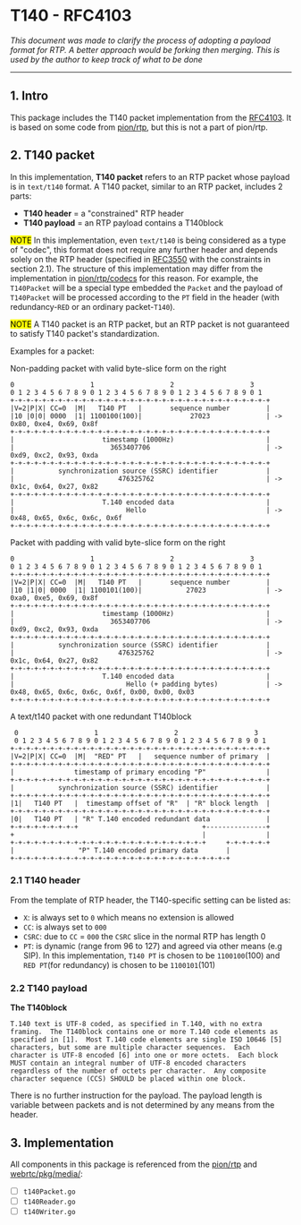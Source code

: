 # T140 - RFC4103
*This document was made to clarify the process of adopting a payload format for RTP.*
*A better approach would be forking then merging.*
*This is used by the author to keep track of what to be done*
___

## 1. Intro
This package includes the T140 packet implementation from the [RFC4103](https://datatracker.ietf.org/doc/html/rfc4103).
It is based on some code from [pion/rtp](https://github.com/pion/rtp), but this is not a part of pion/rtp.

## 2. T140 packet
In this implementation, **T140 packet** refers to an RTP packet whose payload is in `text/t140` format.
A T140 packet, similar to an RTP packet, includes 2 parts:
- **T140 header** = a "constrained" RTP header
- **T140 payload** = an RTP payload contains a T140block

<mark>NOTE</mark> In this implementation, even `text/t140` is being considered as a type of "codec", this format does not require any further header and depends solely on the RTP header (specified in [RFC3550](https://datatracker.ietf.org/doc/html/rfc3550) with the constraints in section 2.1). The structure of this implementation may differ from the implementation in [pion/rtp/codecs](https://github.com/pion/rtp/tree/master/codecs) for this reason. For example, the `T140Packet` will be a special type embedded the `Packet` and the payload of `T140Packet` will be processed according to the `PT` field in the header (with redundancy-`RED` or an ordinary packet-`T140`).

<mark>NOTE</mark> A T140 packet is an RTP packet, but an RTP packet is not guaranteed to satisfy T140 packet's standardization.

Examples for a packet:

Non-padding packet with valid byte-slice form on the right
```
0                   1                   2                   3
0 1 2 3 4 5 6 7 8 9 0 1 2 3 4 5 6 7 8 9 0 1 2 3 4 5 6 7 8 9 0 1
+-+-+-+-+-+-+-+-+-+-+-+-+-+-+-+-+-+-+-+-+-+-+-+-+-+-+-+-+-+-+-+-+
|V=2|P|X| CC=0  |M|   T140 PT   |       sequence number         |
|10 |0|0| 0000  |1| 1100100(100)|            27023              | -> 0x80, 0xe4, 0x69, 0x8f
+-+-+-+-+-+-+-+-+-+-+-+-+-+-+-+-+-+-+-+-+-+-+-+-+-+-+-+-+-+-+-+-+
|                      timestamp (1000Hz)                       |
|                        3653407706                             | -> 0xd9, 0xc2, 0x93, 0xda
+-+-+-+-+-+-+-+-+-+-+-+-+-+-+-+-+-+-+-+-+-+-+-+-+-+-+-+-+-+-+-+-+
|           synchronization source (SSRC) identifier            |
|                          476325762                            | -> 0x1c, 0x64, 0x27, 0x82
+-+-+-+-+-+-+-+-+-+-+-+-+-+-+-+-+-+-+-+-+-+-+-+-+-+-+-+-+-+-+-+-+
|                      T.140 encoded data                       |
|                            Hello                              | -> 0x48, 0x65, 0x6c, 0x6c, 0x6f
+-+-+-+-+-+-+-+-+-+-+-+-+-+-+-+-+-+-+-+-+-+-+-+-+-+-+-+-+-+-+-+-+
```

Packet with padding with valid byte-slice form on the right
```
0                   1                   2                   3
0 1 2 3 4 5 6 7 8 9 0 1 2 3 4 5 6 7 8 9 0 1 2 3 4 5 6 7 8 9 0 1
+-+-+-+-+-+-+-+-+-+-+-+-+-+-+-+-+-+-+-+-+-+-+-+-+-+-+-+-+-+-+-+-+
|V=2|P|X| CC=0  |M|   T140 PT   |       sequence number         |
|10 |1|0| 0000  |1| 1100101(100)|           27023               | -> 0xa0, 0xe5, 0x69, 0x8f
+-+-+-+-+-+-+-+-+-+-+-+-+-+-+-+-+-+-+-+-+-+-+-+-+-+-+-+-+-+-+-+-+
|                      timestamp (1000Hz)                       |
|                        3653407706                             | -> 0xd9, 0xc2, 0x93, 0xda
+-+-+-+-+-+-+-+-+-+-+-+-+-+-+-+-+-+-+-+-+-+-+-+-+-+-+-+-+-+-+-+-+
|           synchronization source (SSRC) identifier            |
|                          476325762                            | -> 0x1c, 0x64, 0x27, 0x82
+-+-+-+-+-+-+-+-+-+-+-+-+-+-+-+-+-+-+-+-+-+-+-+-+-+-+-+-+-+-+-+-+
|                      T.140 encoded data                       |
|                            Hello (+ padding bytes)            | -> 0x48, 0x65, 0x6c, 0x6c, 0x6f, 0x00, 0x00, 0x03
+-+-+-+-+-+-+-+-+-+-+-+-+-+-+-+-+-+-+-+-+-+-+-+-+-+-+-+-+-+-+-+-+

```

A text/t140 packet with one redundant T140block
```
 0                   1                   2                   3
 0 1 2 3 4 5 6 7 8 9 0 1 2 3 4 5 6 7 8 9 0 1 2 3 4 5 6 7 8 9 0 1
+-+-+-+-+-+-+-+-+-+-+-+-+-+-+-+-+-+-+-+-+-+-+-+-+-+-+-+-+-+-+-+-+
|V=2|P|X| CC=0  |M|  "RED" PT   |   sequence number of primary  |
+-+-+-+-+-+-+-+-+-+-+-+-+-+-+-+-+-+-+-+-+-+-+-+-+-+-+-+-+-+-+-+-+
|               timestamp of primary encoding "P"               |
+-+-+-+-+-+-+-+-+-+-+-+-+-+-+-+-+-+-+-+-+-+-+-+-+-+-+-+-+-+-+-+-+
|           synchronization source (SSRC) identifier            |
+-+-+-+-+-+-+-+-+-+-+-+-+-+-+-+-+-+-+-+-+-+-+-+-+-+-+-+-+-+-+-+-+
|1|   T140 PT   |  timestamp offset of "R"  | "R" block length  |
+-+-+-+-+-+-+-+-+-+-+-+-+-+-+-+-+-+-+-+-+-+-+-+-+-+-+-+-+-+-+-+-+
|0|   T140 PT   | "R" T.140 encoded redundant data              |
+-+-+-+-+-+-+-+-+                               +---------------+
+                                               |               |
+-+-+-+-+-+-+-+-+-+-+-+-+-+-+-+-+-+-+-+-+-+-+-+-+     +-+-+-+-+-+
|                "P" T.140 encoded primary data       |
+-+-+-+-+-+-+-+-+-+-+-+-+-+-+-+-+-+-+-+-+-+-+-+-+-+-+-+
```

### 2.1 T140 header
From the template of RTP header, the T140-specific setting can be listed as:
- `X`: is always set to `0` which means no extension is allowed
- `CC`: is always set to `000`
- `CSRC`: due to `CC` = `000` the `CSRC` slice in the normal RTP has length 0
- `PT`: is dynamic (range from 96 to 127) and agreed via other means (e.g SIP). In this implementation, `T140 PT` is chosen to be `1100100`(100) and `RED PT`(for redundancy) is chosen to be `1100101`(101)

### 2.2 T140 payload
**The T140block**

    T.140 text is UTF-8 coded, as specified in T.140, with no extra
    framing.  The T140block contains one or more T.140 code elements as
    specified in [1].  Most T.140 code elements are single ISO 10646 [5]
    characters, but some are multiple character sequences.  Each
    character is UTF-8 encoded [6] into one or more octets.  Each block
    MUST contain an integral number of UTF-8 encoded characters
    regardless of the number of octets per character.  Any composite
    character sequence (CCS) SHOULD be placed within one block.

There is no further instruction for the payload. The payload length is variable between packets and is not determined by any means from the header.


## 3. Implementation
All components in this package is referenced from the [pion/rtp](https://github.com/pion/rtp) and [webrtc/pkg/media/](https://github.com/pion/webrtc/tree/master/pkg/media):
- [ ] `t140Packet.go`
- [ ] `t140Reader.go`
- [ ] `t140Writer.go`